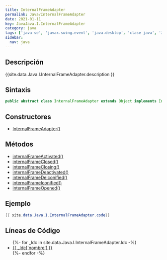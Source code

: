 ```yaml
---
title: InternalFrameAdapter
permalink: Java/InternalFrameAdapter
date: 2021-01-11
key: JavaJava.I.InternalFrameAdapter
category: java
tags: ['java se', 'javax.swing.event', 'java.desktop', 'clase java', 'Java 1.0']
sidebar: 
  nav: java
---
```


## Descripción
{{site.data.Java.I.InternalFrameAdapter.description }}

## Sintaxis
~~~java
public abstract class InternalFrameAdapter extends Object implements InternalFrameListener
~~~

## Constructores
* [InternalFrameAdapter()](/Java/InternalFrameAdapter/InternalFrameAdapter/)

## Métodos
* [internalFrameActivated()](/Java/InternalFrameAdapter/internalFrameActivated)
* [internalFrameClosed()](/Java/InternalFrameAdapter/internalFrameClosed)
* [internalFrameClosing()](/Java/InternalFrameAdapter/internalFrameClosing)
* [internalFrameDeactivated()](/Java/InternalFrameAdapter/internalFrameDeactivated)
* [internalFrameDeiconified()](/Java/InternalFrameAdapter/internalFrameDeiconified)
* [internalFrameIconified()](/Java/InternalFrameAdapter/internalFrameIconified)
* [internalFrameOpened()](/Java/InternalFrameAdapter/internalFrameOpened)

## Ejemplo
~~~java
{{ site.data.Java.I.InternalFrameAdapter.code}}
~~~

## Líneas de Código
<ul>
{%- for _ldc in site.data.Java.I.InternalFrameAdapter.ldc -%}
   <li>
       <a href="{{_ldc['url'] }}">{{ _ldc['nombre'] }}</a>
   </li>
{%- endfor -%}
</ul>

